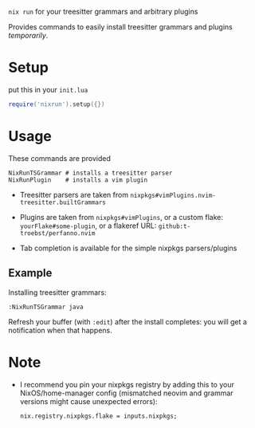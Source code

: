 `nix run` for your treesitter grammars and arbitrary plugins

Provides commands to easily install treesitter grammars and plugins _temporarily_.

# Setup

put this in your `init.lua`

```lua
require('nixrun').setup({})
```

# Usage

These commands are provided

```vim
NixRunTSGrammar # installs a treesitter parser
NixRunPlugin    # installs a vim plugin
```

- Treesitter parsers are taken from `nixpkgs#vimPlugins.nvim-treesitter.builtGrammars`
- Plugins are taken from `nixpkgs#vimPlugins`,
  or a custom flake: `yourFlake#some-plugin`,
  or a flakeref URL: `github:t-troebst/perfanno.nvim`

- Tab completion is available for the simple nixpkgs parsers/plugins

## Example

Installing treesitter grammars:

```vim
:NixRunTSGrammar java
```

Refresh your buffer (with `:edit`) after the install completes: you will get a notification when that happens.

# Note

- I recommend you pin your nixpkgs registry by adding this to your NixOS/home-manager config (mismatched neovim and grammar versions might cause unexpected errors):
  ```nix
  nix.registry.nixpkgs.flake = inputs.nixpkgs;
  ```
